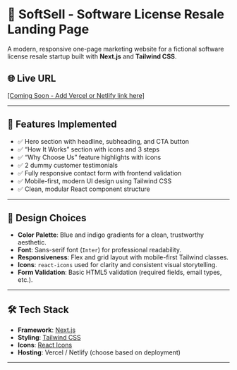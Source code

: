 # 🚀 SoftSell - Software License Resale Landing Page

A modern, responsive one-page marketing website for a fictional software license resale startup built with **Next.js** and **Tailwind CSS**.

## 🌐 Live URL

[[Coming Soon - Add Vercel or Netlify link here]](https://license-sell-launch.vercel.app/)

---

## 📌 Features Implemented

- ✅ Hero section with headline, subheading, and CTA button
- ✅ “How It Works” section with icons and 3 steps
- ✅ “Why Choose Us” feature highlights with icons
- ✅ 2 dummy customer testimonials
- ✅ Fully responsive contact form with frontend validation
- ✅ Mobile-first, modern UI design using Tailwind CSS
- ✅ Clean, modular React component structure

---

## 🎨 Design Choices

- **Color Palette**: Blue and indigo gradients for a clean, trustworthy aesthetic.
- **Font**: Sans-serif font (`Inter`) for professional readability.
- **Responsiveness**: Flex and grid layout with mobile-first Tailwind classes.
- **Icons**: `react-icons` used for clarity and consistent visual storytelling.
- **Form Validation**: Basic HTML5 validation (required fields, email types, etc.).

---

## 🛠 Tech Stack

- **Framework**: [Next.js](https://nextjs.org/)
- **Styling**: [Tailwind CSS](https://tailwindcss.com/)
- **Icons**: [React Icons](https://react-icons.github.io/react-icons/)
- **Hosting**: Vercel / Netlify (choose based on deployment)

---
